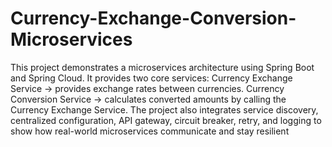 # Currency-Exchange-Conversion-Microservices
This project demonstrates a microservices architecture using Spring Boot and Spring Cloud.
It provides two core services:
Currency Exchange Service → provides exchange rates between currencies.
Currency Conversion Service → calculates converted amounts by calling the Currency Exchange Service.
The project also integrates service discovery, centralized configuration, API gateway, circuit breaker, retry, and logging to show how real-world microservices communicate and stay resilient
